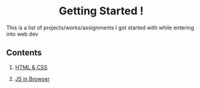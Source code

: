 <h1 align="center">Getting Started !</h1>

This is a list of projects/works/assignments I got started with while entering into web dev

## Contents

1. [HTML & CSS](https://github.com/SlaYpoint/getStarted/tree/main/component-library)

2. [JS in Browser](https://github.com/SlaYpoint/getStarted/tree/main/bananaTalk)

